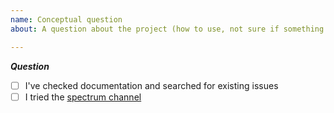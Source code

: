 ```yaml
---
name: Conceptual question
about: A question about the project (how to use, not sure if something is wrong, etc.)

---
```


<!-- Not following the template might result in your issue being closed without further notice -->
**_Question_**

* [ ] I've checked documentation and searched for existing issues
* [ ] I tried the [spectrum channel](https://spectrum.chat/?t=dad48299-3dfc-4e10-b6da-9af1e39498a3)
